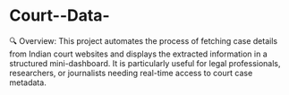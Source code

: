 # Court--Data-
🔍 Overview: This project automates the process of fetching case details from Indian court websites and displays the extracted information in a structured mini-dashboard. It is particularly useful for legal professionals, researchers, or journalists needing real-time access to court case metadata.
